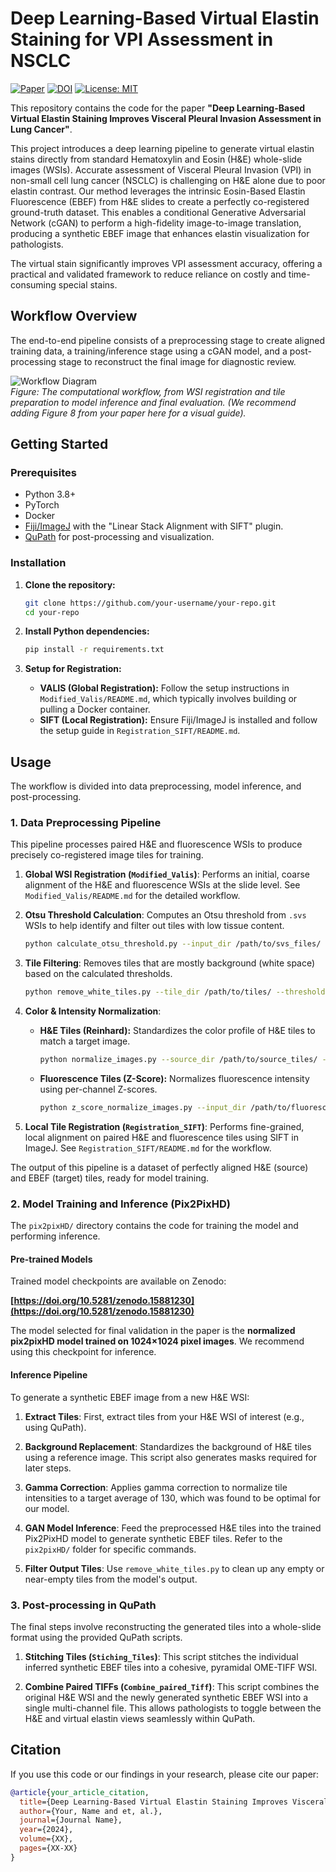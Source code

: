 # Deep Learning-Based Virtual Elastin Staining for VPI Assessment in NSCLC

[![Paper](https://img.shields.io/badge/paper-Scientific%20Publication-blue)](https://link-to-your-paper.com) <!---TODO: Add link to your published paper--->
[![DOI](https://zenodo.org/badge/DOI/10.5281/zenodo.15881230.svg)](https://doi.org/10.5281/zenodo.15881230)
[![License: MIT](https://img.shields.io/badge/License-MIT-yellow.svg)](https://opensource.org/licenses/MIT)

This repository contains the code for the paper **"Deep Learning-Based Virtual Elastin Staining Improves Visceral Pleural Invasion Assessment in Lung Cancer"**.

This project introduces a deep learning pipeline to generate virtual elastin stains directly from standard Hematoxylin and Eosin (H&E) whole-slide images (WSIs). Accurate assessment of Visceral Pleural Invasion (VPI) in non-small cell lung cancer (NSCLC) is challenging on H&E alone due to poor elastin contrast. Our method leverages the intrinsic Eosin-Based Elastin Fluorescence (EBEF) from H&E slides to create a perfectly co-registered ground-truth dataset. This enables a conditional Generative Adversarial Network (cGAN) to perform a high-fidelity image-to-image translation, producing a synthetic EBEF image that enhances elastin visualization for pathologists.

The virtual stain significantly improves VPI assessment accuracy, offering a practical and validated framework to reduce reliance on costly and time-consuming special stains.

## Workflow Overview

The end-to-end pipeline consists of a preprocessing stage to create aligned training data, a training/inference stage using a cGAN model, and a post-processing stage to reconstruct the final image for diagnostic review.

![Workflow Diagram](https://raw.githubusercontent.com/your-username/your-repo/main/path/to/figure8.png)  
*Figure: The computational workflow, from WSI registration and tile preparation to model inference and final evaluation. (We recommend adding Figure 8 from your paper here for a visual guide).*

## Getting Started

### Prerequisites
*   Python 3.8+
*   PyTorch
*   Docker
*   [Fiji/ImageJ](https://imagej.net/software/fiji/) with the "Linear Stack Alignment with SIFT" plugin.
*   [QuPath](https://qupath.github.io/) for post-processing and visualization.

### Installation

1.  **Clone the repository:**
    ```bash
    git clone https://github.com/your-username/your-repo.git
    cd your-repo
    ```

2.  **Install Python dependencies:**
    ```bash
    pip install -r requirements.txt
    ```

3.  **Setup for Registration:**
    *   **VALIS (Global Registration):** Follow the setup instructions in `Modified_Valis/README.md`, which typically involves building or pulling a Docker container.
    *   **SIFT (Local Registration):** Ensure Fiji/ImageJ is installed and follow the setup guide in `Registration_SIFT/README.md`.

## Usage

The workflow is divided into data preprocessing, model inference, and post-processing.

### 1. Data Preprocessing Pipeline

This pipeline processes paired H&E and fluorescence WSIs to produce precisely co-registered image tiles for training.

1.  **Global WSI Registration (`Modified_Valis`)**:
    Performs an initial, coarse alignment of the H&E and fluorescence WSIs at the slide level. See `Modified_Valis/README.md` for the detailed workflow.

2.  **Otsu Threshold Calculation**:
    Computes an Otsu threshold from `.svs` WSIs to help identify and filter out tiles with low tissue content.
    ```bash
    python calculate_otsu_threshold.py --input_dir /path/to/svs_files/
    ```

3.  **Tile Filtering**:
    Removes tiles that are mostly background (white space) based on the calculated thresholds.
    ```bash
    python remove_white_tiles.py --tile_dir /path/to/tiles/ --threshold 220
    ```

4.  **Color & Intensity Normalization**:
    *   **H&E Tiles (Reinhard):** Standardizes the color profile of H&E tiles to match a target image.
        ```bash
        python normalize_images.py --source_dir /path/to/source_tiles/ --target_image /path/to/target.png
        ```
    *   **Fluorescence Tiles (Z-Score):** Normalizes fluorescence intensity using per-channel Z-scores.
        ```bash
        python z_score_normalize_images.py --input_dir /path/to/fluorescence_tiles/
        ```

5.  **Local Tile Registration (`Registration_SIFT`)**:
    Performs fine-grained, local alignment on paired H&E and fluorescence tiles using SIFT in ImageJ. See `Registration_SIFT/README.md` for the workflow.

The output of this pipeline is a dataset of perfectly aligned H&E (source) and EBEF (target) tiles, ready for model training.

### 2. Model Training and Inference (Pix2PixHD)

The `pix2pixHD/` directory contains the code for training the model and performing inference.

#### Pre-trained Models
Trained model checkpoints are available on Zenodo:

**[https://doi.org/10.5281/zenodo.15881230](https://doi.org/10.5281/zenodo.15881230)**

The model selected for final validation in the paper is the **normalized pix2pixHD model trained on 1024×1024 pixel images**. We recommend using this checkpoint for inference.

#### Inference Pipeline
To generate a synthetic EBEF image from a new H&E WSI:

1.  **Extract Tiles**: First, extract tiles from your H&E WSI of interest (e.g., using QuPath).

2.  **Background Replacement**:
    Standardizes the background of H&E tiles using a reference image. This script also generates masks required for later steps.

3.  **Gamma Correction**:
    Applies gamma correction to normalize tile intensities to a target average of 130, which was found to be optimal for our model.

4.  **GAN Model Inference**:
    Feed the preprocessed H&E tiles into the trained Pix2PixHD model to generate synthetic EBEF tiles. Refer to the `pix2pixHD/` folder for specific commands.

5.  **Filter Output Tiles**:
    Use `remove_white_tiles.py` to clean up any empty or near-empty tiles from the model's output.

### 3. Post-processing in QuPath

The final steps involve reconstructing the generated tiles into a whole-slide format using the provided QuPath scripts.

1.  **Stitching Tiles (`Stiching_Tiles`)**:
    This script stitches the individual inferred synthetic EBEF tiles into a cohesive, pyramidal OME-TIFF WSI.

2.  **Combine Paired TIFFs (`Combine_paired_Tiff`)**:
    This script combines the original H&E WSI and the newly generated synthetic EBEF WSI into a single multi-channel file. This allows pathologists to toggle between the H&E and virtual elastin views seamlessly within QuPath.

## Citation

If you use this code or our findings in your research, please cite our paper:

```bibtex
@article{your_article_citation,
  title={Deep Learning-Based Virtual Elastin Staining Improves Visceral Pleural Invasion Assessment in Lung Cancer},
  author={Your, Name and et, al.},
  journal={Journal Name},
  year={2024},
  volume={XX},
  pages={XX-XX}
}
